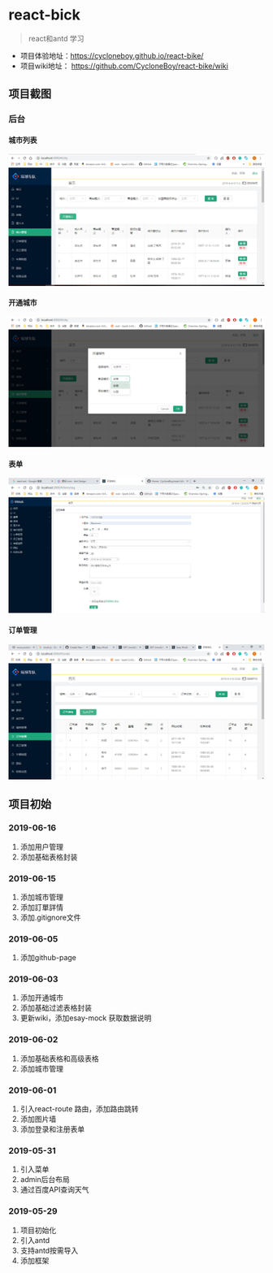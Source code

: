 # react-bick
> react和antd 学习
- 项目体验地址：https://cycloneboy.github.io/react-bike/
- 项目wiki地址： https://github.com/CycloneBoy/react-bike/wiki
## 项目截图
### 后台
#### 城市列表 
![城市列表](https://github.com/CycloneBoy/react-bike/blob/master/public/wiki/city-2019-06-04_001107.png)
#### 开通城市
![开通城市](https://github.com/CycloneBoy/react-bike/blob/master/public/wiki/city-open-2019-06-04_001146.png)
#### 表单
![添加登录和注册表单](https://github.com/CycloneBoy/react-bike/blob/master/public/wiki/register-form-2019-06-01_230658.png)
#### 订单管理
![订单](https://github.com/CycloneBoy/react-bike/blob/master/public/wiki/order-2019-06-04_001231.png)


## 项目初始
### 2019-06-16
1. 添加用户管理
2. 添加基础表格封装

### 2019-06-15
1. 添加城市管理
2. 添加訂單詳情
3. 添加.gitignore文件

### 2019-06-05
1. 添加github-page

### 2019-06-03
1. 添加开通城市
2. 添加基础过滤表格封装
3. 更新wiki，添加esay-mock 获取数据说明

### 2019-06-02
1. 添加基础表格和高级表格
2. 添加城市管理

### 2019-06-01
1. 引入react-route 路由，添加路由跳转
2. 添加图片墙
3. 添加登录和注册表单

### 2019-05-31
1. 引入菜单
2. admin后台布局
3. 通过百度API查询天气

### 2019-05-29
1. 项目初始化
2. 引入antd
3. 支持antd按需导入
4. 添加框架
